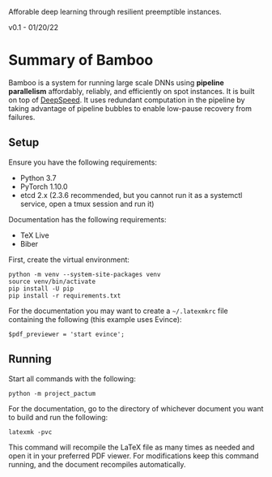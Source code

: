 Afforable deep learning through resilient preemptible instances.

v0.1 - 01/20/22

# Summary of Bamboo
Bamboo is a system for running large scale DNNs using **pipeline parallelism**
affordably, reliably, and efficiently on spot instances.
It is built on top of [DeepSpeed](https://github.com/microsoft/DeepSpeed).
It uses redundant computation in the pipeline by taking advantage of
pipeline bubbles to enable low-pause recovery from failures.


## Setup

Ensure you have the following requirements:

- Python 3.7
- PyTorch 1.10.0
- etcd 2.x (2.3.6 recommended, but you cannot run it as a systemctl service, open a tmux session and run it)

Documentation has the following requirements:

- TeX Live
- Biber

First, create the virtual environment:

    python -m venv --system-site-packages venv
    source venv/bin/activate
    pip install -U pip
    pip install -r requirements.txt

For the documentation you may want to create a `~/.latexmkrc` file containing
the following (this example uses Evince):

    $pdf_previewer = 'start evince';

## Running

Start all commands with the following:

    python -m project_pactum

For the documentation, go to the directory of whichever document you want to
build and run the following:

    latexmk -pvc

This command will recompile the LaTeX file as many times as needed and open it
in your preferred PDF viewer. For modifications keep this command running, and
the document recompiles automatically.
